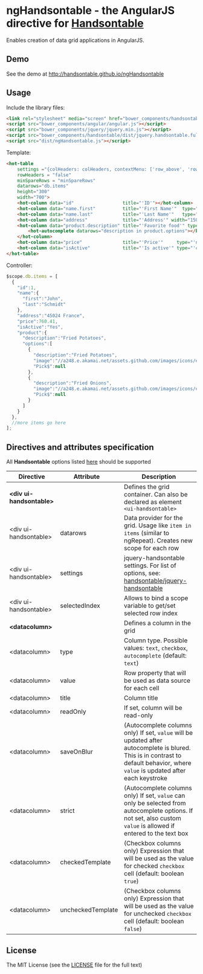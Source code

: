# ngHandsontable - the AngularJS directive for [Handsontable](https://github.com/handsontable/jquery-handsontable)

Enables creation of data grid applications in AngularJS.

## Demo

See the demo at http://handsontable.github.io/ngHandsontable

## Usage

Include the library files:

```html
<link rel="stylesheet" media="screen" href="bower_components/handsontable/dist/jquery.handsontable.full.css">
<script src="bower_components/angular/angular.js"></script>
<script src="bower_components/jquery/jquery.min.js"></script>
<script src="bower_components/handsontable/dist/jquery.handsontable.full.js"></script>
<script src="dist/ngHandsontable.js"></script>
```

Template:

```html
<hot-table
    settings ="{colHeaders: colHeaders, contextMenu: ['row_above', 'row_below', 'remove_row'], afterChange: afterChange }"
    rowHeaders = "false"
    minSpareRows = "minSpareRows"
    datarows="db.items"
    height="300"
    width="700">
    <hot-column data="id"                  title="'ID'"></hot-column>
    <hot-column data="name.first"          title="'First Name'"  type="grayedOut"  readOnly></hot-column>
    <hot-column data="name.last"           title="'Last Name'"   type="grayedOut"  readOnly></hot-column>
    <hot-column data="address"             title="'Address'" width="150"></hot-column>
    <hot-column data="product.description" title="'Favorite food'" type="'autocomplete'">
        <hot-autocomplete datarows="description in product.options"></hot-autocomplete>
    </hot-column>
    <hot-column data="price"               title="'Price'"     type="'numeric'"  width="80"  format="'$ 0,0.00'" ></hot-column>
    <hot-column data="isActive"            title="'Is active'" type="'checkbox'" width="65"  checkedTemplate="'Yes'" uncheckedTemplate="'No'"></hot-column>
</hot-table>
```

Controller:

```javascript
$scope.db.items = [
  {
    "id":1,
    "name":{
      "first":"John",
      "last":"Schmidt"
    },
    "address":"45024 France",
    "price":760.41,
    "isActive":"Yes",
    "product":{
      "description":"Fried Potatoes",
      "options":[
        {
          "description":"Fried Potatoes",
          "image":"//a248.e.akamai.net/assets.github.com/images/icons/emoji/fries.png",
          "Pick$":null
        },
        {
          "description":"Fried Onions",
          "image":"//a248.e.akamai.net/assets.github.com/images/icons/emoji/fries.png",
          "Pick$":null
        }
      ]
    }
  },
  //more items go here
];
```
  
## Directives and attributes specification

All **Handsontable** options listed [here](https://github.com/handsontable/jquery-handsontable/wiki) should be supported
  
 Directive                       | Attribute&nbsp;&nbsp;&nbsp; | Description
 --------------------------------|-----------------------------|-------------
 **&lt;div ui-handsontable&gt;** |                             | Defines the grid container. Can also be declared as element `<ui-handsontable>`
 &lt;div ui-handsontable&gt;     | datarows                    | Data provider for the grid. Usage like `item in items` (similar to ngRepeat). Creates new scope for each row
 &lt;div ui-handsontable&gt;     | settings                    | jquery-handsontable settings. For list of options, see: [handsontable/jquery-handsontable](https://github.com/handsontable/jquery-handsontable)
 &lt;div ui-handsontable&gt;     | selectedIndex               | Allows to bind a scope variable to get/set selected row index
 **&lt;datacolumn&gt;**          |                             | Defines a column in the grid
 &lt;datacolumn&gt;              | type                        | Column type. Possible values: `text`, `checkbox`, `autocomplete` (default: `text`)
 &lt;datacolumn&gt;              | value                       | Row property that will be used as data source for each cell
 &lt;datacolumn&gt;              | title                       | Column title
 &lt;datacolumn&gt;              | readOnly                    | If set, column will be read-only
 &lt;datacolumn&gt;              | saveOnBlur                  | (Autocomplete columns only) If set, `value` will be updated after autocomplete is blured. This is in contrast to default behavior, where `value` is updated after each keystroke
 &lt;datacolumn&gt;              | strict                      | (Autocomplete columns only) If set, `value` can only be selected from autocomplete options. If not set, also custom `value` is allowed if entered to the text box
 &lt;datacolumn&gt;              | checkedTemplate             | (Checkbox columns only) Expression that will be used as the value for checked `checkbox` cell (default: boolean `true`)
 &lt;datacolumn&gt;              | uncheckedTemplate           | (Checkbox columns only) Expression that will be used as the value for unchecked `checkbox` cell (default: boolean `false`)

## License

The MIT License (see the [LICENSE](https://github.com/handsontable/ngHandsontable/blob/master/LICENSE) file for the full text)